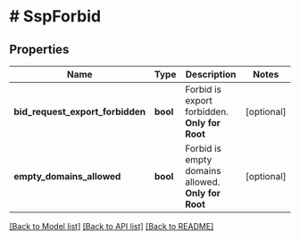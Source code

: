 # # SspForbid

## Properties

Name | Type | Description | Notes
------------ | ------------- | ------------- | -------------
**bid_request_export_forbidden** | **bool** | Forbid is export forbidden. **Only for Root** | [optional] 
**empty_domains_allowed** | **bool** | Forbid is empty domains allowed. **Only for Root** | [optional] 

[[Back to Model list]](../../README.md#documentation-for-models) [[Back to API list]](../../README.md#documentation-for-api-endpoints) [[Back to README]](../../README.md)


